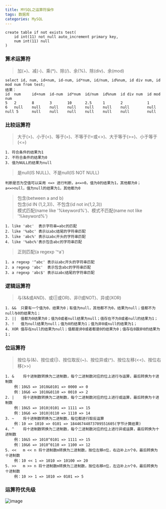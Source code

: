 ```yaml
---
title: MYSQL之运算符操作
tags: 数据库
categories: MySQL
---
```

```
create table if not exists test(
	id int(11) not null auto_increment primary key,
	num int(11) null
)
```
### 算术运算符
>加(+)、减(-)、乘(*)、除(/)、余(%)、除(div)、余(mod)

```
select id, num, id+num, id-num, id*num, id/num, id%num, id div num, id mod num from test;
结果：
id 	num 	id+num 	id-num 	id*num 	id/num 	id%num 	id div num 	id mod num
5  	2   	8	  	3      	10     	2.5    	1      	2			1
6   null	null	null	null	null	null	null		null
null 5		null	null	null	null	null	null		null
```

### 比较运算符
>大于(>)、小于(<)、等于(=)、不等于(!=或<>)、大于等于(>=)、小于等于(<=)

```
1. 符合条件的结果为1
2. 不符合条件的结果为0
3. 值为NULL的结果为null
```  

>是null(IS NULL)、不是null(IS NOT NULL)

```
判断是否为空值可以采用 <=> 进行判断，a<=>0，值为0的结果为1，其他都为0；a<=>null，值为null的结果为1，其他都为0
```  

>包含(between a and b)  
>包含(id IN (1,2,3))、不包含(id not in(1,2,3))  
>模式匹配(name like '%keyword%')、模式不匹配(name not like '%keyword%')  

```
1. like 'abc'  表示字符串=abc的匹配
2. like '%abc' 表示以abc结尾的字符串匹配
3. like 'abc%' 表示以abc开头的字符串匹配
4. like '%abc%'表示包含abc的字符串匹配

```

>正则匹配(a regexp '^a')

```
1. a regexp '^abc' 表示以abc开头的字符串匹配
2. a regexp 'abc'  表示包含abc的字符串匹配
3. a regexp 'abc$' 表示以abc结尾的字符串匹配
```

### 逻辑运算符
>与(&&或AND)、或(||或OR)、非(!或NOT)、异或(XOR)

```
1. &&  只要有一个值为0，结果为0；有值为null，其他都不为0，结果为null；值都不为null与0的结果为1；
2. ||  值都为0结果为0；值为0或者null结果为null；值存在不为0或者null的结果为1；
3. !   值为null结果为null；值为0的结果为1；值为非0或null的结果为1；
4. XOR 值存在null的结果为null；值都是非0或者都是0的结果为0；值存在0跟非0的结果为1；
```

### 位运算符
>按位与(&)、按位或(|)、按位取反(~)、按位异或(^)、按位左移(<<)、按位右移(>>)

```
1. &	将十进制数转换为二进制数，每个二进制数对应的位上进行与运算，最后转换为十进制数
	例：10&5 => 1010&0101 => 0000 => 0
	例：10&6 => 1010&0110 => 0010 => 2
2. |	将十进制数转换为二进制数，每个二进制数对应的位上进行或运算，最后转换为十进制数
	例：10&5 => 1010|0101 => 1111 => 15
	例：10&6 => 1010|0110 => 1110 => 14
3. ~	将十进制数转换为二进制数，每位都进行取反运算
	例：10 => 1010 => 0101 => 18446744073709551605(字节计算结果)
4. ^	将十进制数转换为二进制数，每个二进制数对应的位上进行异或运算，最后转换为十进制数
	例：10&5 => 1010^0101 => 1111 => 15
	例：10&6 => 1010^0110 => 1100 => 12
5. <<	m << n 将十进制数m转换为二进制数，按位左移n位，右边补上n个0，最后转换为十进制数
	例：10 << 1 => 1010 => 10100 => 20
5. >>	m >> n 将十进制数m转换为二进制数，按位右移n位，左边补上n个0，最后转换为十进制数
	例：10 >> 1 => 1010 => 0101 => 5
```

### 运算符优先级
![image](https://wenku.baidu.com/content/216d3e2926284b73f242336c1eb91a37f11132c9?m=26e2fd787393eaa2973d6c1f478627b5&type=pic&src=04452f9619b2848d6d760be569e87603.jpg)
